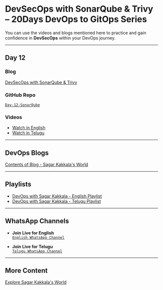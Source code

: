 
# **DevSecOps with SonarQube & Trivy – 20Days DevOps to GitOps Series**

You can use the videos and blogs mentioned here to practice and gain confidence in **DevSecOps** within your DevOps journey.

---

## **Day 12**

### **Blog**  
[DevSecOps with SonarQube & Trivy](https://www.sagarkakkalasworld.com/2024/08/image-format-json-output-report.html)

### **GitHub Repo**  
[`Day-12-SonarQube`](https://github.com/sagarkakkalasworld/Day-12-SonarQube)

### **Videos**
- [Watch in English](https://youtu.be/r9yGHWrUE0A?feature=shared)  
- [Watch in Telugu](https://youtu.be/JMIwdwRxgDY?feature=shared)

---

## **DevOps Blogs**
[Contents of Blog - Sagar Kakkala's World](https://www.sagarkakkalasworld.com/p/contents-of-blog-sagar-kakkalas-world.html)

---

## **Playlists**
- [DevOps with Sagar Kakkala - English Playlist](https://www.youtube.com/playlist?list=PLlMNTzKKV4R585f9o-Og8Cd4V9sc6w8yA)  
- [DevOps with Sagar Kakkala - Telugu Playlist](https://www.youtube.com/playlist?list=PLlMNTzKKV4R5AX7SfRrA6EQhuocVKhlnK)

---

## **WhatsApp Channels**
- **Join Live for English**  
[`English WhatsApp Channel`](https://www.whatsapp.com/channel/0029VaynRs5Fy72JakyNOv3d)
  
- **Join Live for Telugu**  
[`Telugu WhatsApp Channel`](https://www.whatsapp.com/channel/0029Vau5goh30LKSrJyOoS1f)

---

## **More Content**  
[Explore Sagar Kakkala's World](https://linktr.ee/sagar_kakkalas_world)
